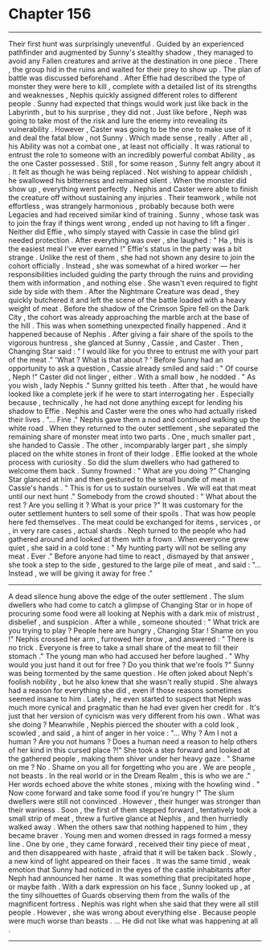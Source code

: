 
# Chapter 156


---

Their first hunt was surprisingly uneventful .
Guided by an experienced pathfinder and augmented by Sunny's stealthy shadow , they managed to avoid any Fallen creatures and arrive at the destination in one piece . There , the group hid in the ruins and waited for their prey to show up .
The plan of battle was discussed beforehand . After Effie had described the type of monster they were here to kill , complete with a detailed list of its strengths and weaknesses , Nephis quickly assigned different roles to different people .
Sunny had expected that things would work just like back in the Labyrinth , but to his surprise , they did not . Just like before , Neph was going to take most of the risk and lure the enemy into revealing its vulnerability . However , Caster was going to be the one to make use of it and deal the fatal blow , not Sunny .
Which made sense , really . After all , his Ability was not a combat one , at least not officially . It was rational to entrust the role to someone with an incredibly powerful combat Ability , as the one Caster possessed .
Still , for some reason , Sunny felt angry about it . It felt as though he was being replaced .
Not wishing to appear childish , he swallowed his bitterness and remained silent .
When the monster did show up , everything went perfectly . Nephis and Caster were able to finish the creature off without sustaining any injuries . Their teamwork , while not effortless , was strangely harmonious , probably because both were Legacies and had received similar kind of training . Sunny , whose task was to join the fray if things went wrong , ended up not having to lift a finger .
Neither did Effie , who simply stayed with Cassie in case the blind girl needed protection . After everything was over , she laughed :
" Ha , this is the easiest meal I've ever earned !"
Effie's status in the party was a bit strange . Unlike the rest of them , she had not shown any desire to join the cohort officially . Instead , she was somewhat of a hired worker — her responsibilities included guiding the party through the ruins and providing them with information , and nothing else . She wasn't even required to fight side by side with them .
After the Nightmare Creature was dead , they quickly butchered it and left the scene of the battle loaded with a heavy weight of meat . Before the shadow of the Crimson Spire fell on the Dark City , the cohort was already approaching the marble arch at the base of the hill .
This was when something unexpected finally happened . And it happened because of Nephis .
After giving a fair share of the spoils to the vigorous huntress , she glanced at Sunny , Cassie , and Caster . Then , Changing Star said :
" I would like for you three to entrust me with your part of the meat ."
'What ? What is that about ? '
Before Sunny had an opportunity to ask a question , Cassie already smiled and said :
" Of course , Neph !"
Caster did not linger , either . With a small bow , he nodded .
" As you wish , lady Nephis ."
Sunny gritted his teeth . After that , he would have looked like a complete jerk if he were to start interrogating her . Especially because , technically , he had not done anything except for lending his shadow to Effie . Nephis and Caster were the ones who had actually risked their lives .
"... Fine ."
Nephis gave them a nod and continued walking up the white road .
When they returned to the outer settlement , she separated the remaining share of monster meat into two parts . One , much smaller part , she handed to Cassie . The other , incomparably larger part , she simply placed on the white stones in front of their lodge .
Effie looked at the whole process with curiosity . So did the slum dwellers who had gathered to welcome them back .
Sunny frowned :
" What are you doing ?"
Changing Star glanced at him and then gestured to the small bundle of meat in Cassie's hands .
" This is for us to sustain ourselves . We will eat that meat until our next hunt ."
Somebody from the crowd shouted :
" What about the rest ? Are you selling it ? What is your price ?"
It was customary for the outer settlement hunters to sell some of their spoils . That was how people here fed themselves . The meat could be exchanged for items , services , or , in very rare cases , actual shards .
Neph turned to the people who had gathered around and looked at them with a frown . When everyone grew quiet , she said in a cold tone :
" My hunting party will not be selling any meat . Ever ."
Before anyone had time to react , dismayed by that answer , she took a step to the side , gestured to the large pile of meat , and said :
"... Instead , we will be giving it away for free ."
***
A dead silence hung above the edge of the outer settlement . The slum dwellers who had come to catch a glimpse of Changing Star or in hope of procuring some food were all looking at Nephis with a dark mix of mistrust , disbelief , and suspicion .
After a while , someone shouted :
" What trick are you trying to play ? People here are hungry , Changing Star ! Shame on you !"
Nephis crossed her arm , furrowed her brow , and answered :
" There is no trick . Everyone is free to take a small share of the meat to fill their stomach ."
The young man who had accused her before laughed .
" Why would you just hand it out for free ? Do you think that we're fools ?"
Sunny was being tormented by the same question . He often joked about Neph's foolish nobility , but he also knew that she wasn't really stupid . She always had a reason for everything she did , even if those reasons sometimes seemed insane to him .
Lately , he even started to suspect that Neph was much more cynical and pragmatic than he had ever given her credit for . It's just that her version of cynicism was very different from his own .
What was she doing ?
Meanwhile , Nephis pierced the shouter with a cold look , scowled , and said , a hint of anger in her voice :
"... Why ? Am I not a human ? Are you not humans ? Does a human need a reason to help others of her kind in this cursed place ?!"
She took a step forward and looked at the gathered people , making them shiver under her heavy gaze .
" Shame on me ? No . Shame on you all for forgetting who you are . We are people , not beasts . In the real world or in the Dream Realm , this is who we are ."
Her words echoed above the white stones , mixing with the howling wind .
" Now come forward and take some food if you're hungry !"
The slum dwellers were still not convinced . However , their hunger was stronger than their wariness . Soon , the first of them stepped forward , tentatively took a small strip of meat , threw a furtive glance at Nephis , and then hurriedly walked away .
When the others saw that nothing happened to him , they became braver . Young men and women dressed in rags formed a messy line . One by one , they came forward , received their tiny piece of meat , and then disappeared with haste , afraid that it will be taken back .
Slowly , a new kind of light appeared on their faces . It was the same timid , weak emotion that Sunny had noticed in the eyes of the castle inhabitants after Neph had announced her name .
It was something that precipitated hope , or maybe faith .
With a dark expression on his face , Sunny looked up , at the tiny silhouettes of Guards observing them from the walls of the magnificent fortress .
Nephis was right when she said that they were all still people . However , she was wrong about everything else .
Because people were much worse than beasts .
... He did not like what was happening at all .

---

